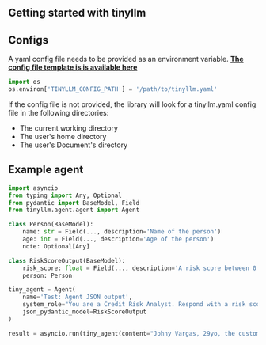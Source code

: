 ## Getting started with tinyllm

## Configs


A yaml config file needs to be provided as an environment variable. [**The config file template is is available here**](https://github.com/zozoheir/tinyllm/blob/main/tinyllm.yaml)

```python
import os
os.environ['TINYLLM_CONFIG_PATH'] = '/path/to/tinyllm.yaml'
```


If the config file is not provided, the library will look for a tinyllm.yaml config file in the following directories:
- The current working directory
- The user's home directory
- The user's Document's directory


## Example agent


```python
import asyncio 
from typing import Any, Optional
from pydantic import BaseModel, Field
from tinyllm.agent.agent import Agent

class Person(BaseModel):
    name: str = Field(..., description='Name of the person')
    age: int = Field(..., description='Age of the person')
    note: Optional[Any]

class RiskScoreOutput(BaseModel):
    risk_score: float = Field(..., description='A risk score between 0 and 1')
    person: Person

tiny_agent = Agent(
    name='Test: Agent JSON output',
    system_role="You are a Credit Risk Analyst. Respond with a risk score based on the provided customer data",
    json_pydantic_model=RiskScoreOutput
)

result = asyncio.run(tiny_agent(content="Johny Vargas, 29yo, the customer has missed 99% of his bill payments in the last year"))


```
